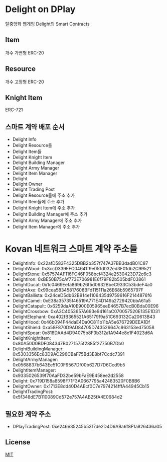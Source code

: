 # Delight on DPlay
탈중앙화 웹게임 Delight의 Smart Contracts

## Item
개수 가변형 ERC-20

## Resource
개수 고정형 ERC-20

## Knight Item
ERC-721

## 스마트 계약 배포 순서
- Delight Info
- Delight Resource들
- Delight Item들
- Delight Knight Item
- Delight Building Manager
- Delight Army Manager
- Delight Item Manager
- Delight
- Delight Owner
- Delight Trading Post
- Delight Resource들에 주소 추가
- Delight Item들에 주소 추가
- Delight Knight Item에 주소 추가
- Delight Building Manager에 주소 추가
- Delight Army Manager에 주소 추가
- Delight Item Manager에 주소 추가

# Kovan 네트워크 스마트 계약 주소들
- DelightInfo: 0x22afD583F4325DBB2b357f747A37BB3dadB01C87
- DelightWood: 0x3ccD339FFC04641f9e051d032ed3F01db2C99521
- DelightStone: 0x57574AF116FC46F058bcf4324e2530423D72c6c3
- DelightIron: 0xBE50B75cAf773E706981E6f79F82b505bdF03861
- DelightDucat: 0x1c0469Eefa869b26f5d0632BbeC933Cb3bdeF4a0
- DelightAxe: 0x99cea58345817608BFd115111a26E68b5965797F
- DelightBallista: 0x24ceD5db62B914e1106435d9759616F2144876f6
- DelightCamel: 0xE38a35735f46519A771E4D149a2729420bbA61a5
- DelightCatapult: 0x6259daA10E900E05965eeE4657B7ecB0Bda00E96
- DelightCrossbow: 0xA3C4053657A693e94161aC070057520E135E1D31
- DelightElephant: 0xa402fB365521A65179f9a51C693132Ca20613B43
- DelightHood: 0x46b094F44daE4Da0C811b11bA5e676729DEEA1Df
- DelightShield: 0xa58F870D9AD84705D743526647c963153ed75058
- DelightSpear: 0x818DAAd4D94075b8F3b312a1A944e8e1F4023d6A
- DelightKnightItem: 0x80A50D0BDF084347B0271575f2885f27750B7Db0
- DelightBuildingManager: 0x5303356Ec83D9AC296CBaF75Bd3E8bf7Ccdc7391
- DelightArmyManager: 0x0568837b643Ee51C0F9567Df00b627D7D6Ccd9b5
- DelightItemManager: 0x9335026539f70AaFD32be59bFaE9E458ee2d2558
- Delight: 0x719D158a8598F71F3A0667795a42483520F0B8B6
- DelightOwner: 0x1713E8dd40D4AEcf0C7e7974214fffA44945Cb15
- DelightTradingPost: 0x5f348dE7B110089Cd572e757A4AB25fA4E0684d2

## 필요한 계약 주소
- DPlayTradingPost: 0xe246e35245b5317de2D4D6ABa6f8F1a826436a05

## License
[MIT](LICENSE)